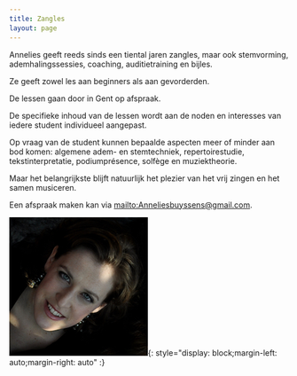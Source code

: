 ```yaml
---
title: Zangles
layout: page 
---
```



Annelies geeft reeds sinds een tiental jaren zangles, maar ook stemvorming, ademhalingssessies, coaching, auditietraining en bijles.

Ze geeft zowel les aan beginners als aan gevorderden.

De lessen gaan door in Gent op afspraak.

De specifieke inhoud van de lessen wordt aan de noden en interesses van iedere student individueel aangepast.

Op vraag van de student kunnen bepaalde aspecten meer of minder aan bod komen: algemene adem- en stemtechniek, repertoirestudie, tekstinterpretatie, podiumprésence, solfège en muziektheorie.

Maar het belangrijkste blijft natuurlijk het plezier van het vrij zingen en het samen musiceren.

Een afspraak maken kan via <mailto:Anneliesbuyssens@gmail.com>.


![](/images/others/pasfoto_CV2klein.jpg){: style="display: block;margin-left: auto;margin-right: auto" :}